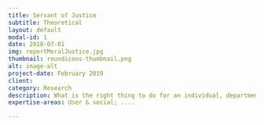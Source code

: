 ```yaml
---
title: Servant of Justice
subtitle: Theoretical
layout: default
modal-id: 1
date: 2018-07-01
img: reportMoralJustice.jpg
thumbnail: roundicons-thumbnail.png
alt: image-alt
project-date: February 2019
client:
category: Research
description: What is the right thing to do for an individual, department or organization? The elective, practical case study and the different views of Rawls, Derrida and others ween from the perspective of study for humanities.
expertise-areas: User & social; ....

---
```

